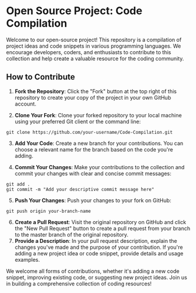 # Open Source Project: Code Compilation

Welcome to our open-source project! This repository is a compilation of project ideas and code snippets in various programming languages. We encourage developers, coders, and enthusiasts to contribute to this collection and help create a valuable resource for the coding community.

## How to Contribute

1. **Fork the Repository**: Click the "Fork" button at the top right of this repository to create your copy of the project in your own GitHub account.

2. **Clone Your Fork**: Clone your forked repository to your local machine using your preferred Git client or the command line:

```
git clone https://github.com/your-username/Code-Compilation.git
```


3. **Add Your Code**: Create a new branch for your contributions. You can choose a relevant name for the branch based on the code you're adding.

4. **Commit Your Changes**: Make your contributions to the collection and commit your changes with clear and concise commit messages:

```
git add .
git commit -m "Add your descriptive commit message here"
```
5. **Push Your Changes**: Push your changes to your fork on GitHub:
   
```
git push origin your-branch-name
```

6. **Create a Pull Request**: Visit the original repository on GitHub and click the "New Pull Request" button to create a pull request from your branch to the master branch of the original repository.
7. **Provide a Description**: In your pull request description, explain the changes you've made and the purpose of your contribution. If you're adding a new project idea or code snippet, provide details and usage examples.

We welcome all forms of contributions, whether it's adding a new code snippet, improving existing code, or suggesting new project ideas. Join us in building a comprehensive collection of coding resources!

